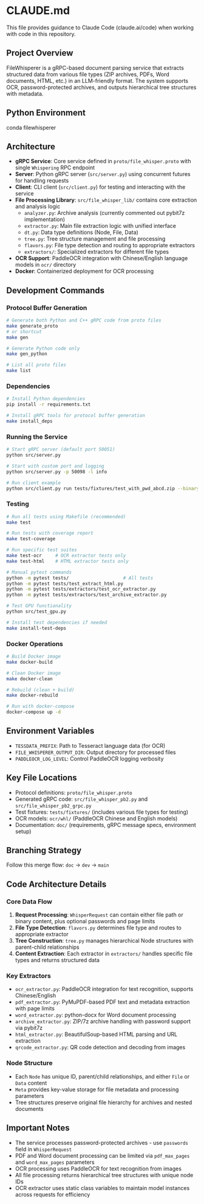 # CLAUDE.md

This file provides guidance to Claude Code (claude.ai/code) when working with code in this repository.

## Project Overview

FileWhisperer is a gRPC-based document parsing service that extracts structured data from various file types (ZIP archives, PDFs, Word documents, HTML, etc.) in an LLM-friendly format. The system supports OCR, password-protected archives, and outputs hierarchical tree structures with metadata.

## Python Environment
conda filewhisperer

## Architecture

- **gRPC Service**: Core service defined in `proto/file_whisper.proto` with single `Whispering` RPC endpoint
- **Server**: Python gRPC server (`src/server.py`) using concurrent futures for handling requests
- **Client**: CLI client (`src/client.py`) for testing and interacting with the service
- **File Processing Library**: `src/file_whisper_lib/` contains core extraction and analysis logic
  - `analyzer.py`: Archive analysis (currently commented out pybit7z implementation)
  - `extractor.py`: Main file extraction logic with unified interface
  - `dt.py`: Data type definitions (Node, File, Data)
  - `tree.py`: Tree structure management and file processing
  - `flavors.py`: File type detection and routing to appropriate extractors
  - `extractors/`: Specialized extractors for different file types
- **OCR Support**: PaddleOCR integration with Chinese/English language models in `ocr/` directory
- **Docker**: Containerized deployment for OCR processing

## Development Commands

### Protocol Buffer Generation
```bash
# Generate both Python and C++ gRPC code from proto files
make generate_proto
# or shortcut
make gen

# Generate Python code only
make gen_python

# List all proto files
make list
```

### Dependencies
```bash
# Install Python dependencies
pip install -r requirements.txt

# Install gRPC tools for protocol buffer generation
make install_deps
```

### Running the Service
```bash
# Start gRPC server (default port 50051)
python src/server.py

# Start with custom port and logging
python src/server.py -p 50098 -l info

# Run client example
python src/client.py run tests/fixtures/test_with_pwd_abcd.zip --binary -p123 -pabcd
```

### Testing
```bash
# Run all tests using Makefile (recommended)
make test

# Run tests with coverage report
make test-coverage

# Run specific test suites
make test-ocr     # OCR extractor tests only
make test-html    # HTML extractor tests only

# Manual pytest commands
python -m pytest tests/                    # All tests
python -m pytest tests/test_extract_html.py
python -m pytest tests/extractors/test_ocr_extractor.py
python -m pytest tests/extractors/test_archive_extractor.py

# Test GPU functionality
python src/test_gpu.py

# Install test dependencies if needed
make install-test-deps
```

### Docker Operations
```bash
# Build Docker image
make docker-build

# Clean Docker image
make docker-clean

# Rebuild (clean + build)
make docker-rebuild

# Run with docker-compose
docker-compose up -d
```

## Environment Variables

- `TESSDATA_PREFIX`: Path to Tesseract language data (for OCR)
- `FILE_WHISPERER_OUTPUT_DIR`: Output directory for processed files
- `PADDLEOCR_LOG_LEVEL`: Control PaddleOCR logging verbosity

## Key File Locations

- Protocol definitions: `proto/file_whisper.proto`
- Generated gRPC code: `src/file_whisper_pb2.py` and `src/file_whisper_pb2_grpc.py`
- Test fixtures: `tests/fixtures/` (includes various file types for testing)
- OCR models: `ocr/whl/` (PaddleOCR Chinese and English models)
- Documentation: `doc/` (requirements, gRPC message specs, environment setup)

## Branching Strategy

Follow this merge flow: `doc` → `dev` → `main`

## Code Architecture Details

### Core Data Flow
1. **Request Processing**: `WhisperRequest` can contain either file path or binary content, plus optional passwords and page limits
2. **File Type Detection**: `flavors.py` determines file type and routes to appropriate extractor 
3. **Tree Construction**: `tree.py` manages hierarchical Node structures with parent-child relationships
4. **Content Extraction**: Each extractor in `extractors/` handles specific file types and returns structured data

### Key Extractors
- `ocr_extractor.py`: PaddleOCR integration for text recognition, supports Chinese/English
- `pdf_extractor.py`: PyMuPDF-based PDF text and metadata extraction with page limits
- `word_extractor.py`: python-docx for Word document processing
- `archive_extractor.py`: ZIP/7z archive handling with password support via pybit7z
- `html_extractor.py`: BeautifulSoup-based HTML parsing and URL extraction
- `qrcode_extractor.py`: QR code detection and decoding from images

### Node Structure
- Each `Node` has unique ID, parent/child relationships, and either `File` or `Data` content
- `Meta` provides key-value storage for file metadata and processing parameters
- Tree structures preserve original file hierarchy for archives and nested documents

## Important Notes

- The service processes password-protected archives - use `passwords` field in `WhisperRequest`
- PDF and Word document processing can be limited via `pdf_max_pages` and `word_max_pages` parameters
- OCR processing uses PaddleOCR for text recognition from images
- All file processing returns hierarchical tree structures with unique node IDs
- OCR extractor uses static class variables to maintain model instances across requests for efficiency